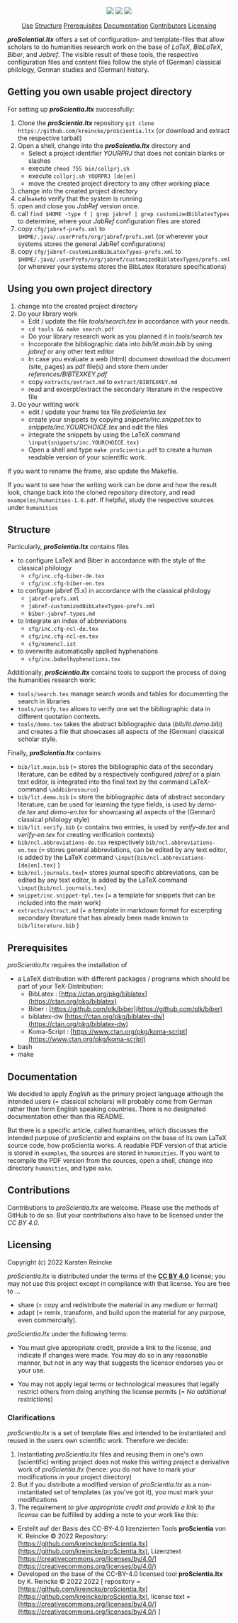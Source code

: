 <!--
% This file is part of proScientia.ltx
% (c) 2022 Karsten Reincke (https://github.com/kreincke/proScientia.ltx)
% It is distributed under the terms of the creative commons license
% CC-BY-4.0 (= https://creativecommons.org/licenses/by/4.0/)
-->

<p align="center">
    <a href="https://github.com/kreincke/proScientia.ltx/commits/" title="Last Commit"><img src="https://img.shields.io/github/last-commit/kreincke/proScientia.ltx?style=flat"></a>
    <a href="https://github.com/kreincke/proScientia.ltx/issues" title="Open Issues"><img src="https://img.shields.io/github/issues/kreincke/proScientia.ltx?style=flat"></a>
    <a href="https://github.com/kreincke/proScientia.ltx/blob/master/LICENSE" title="License"><img src="https://img.shields.io/badge/License-CC_BY_4.0-blue.svg?style=flat"></a>
</p>

<p align="center">
  <a href="#use">Use</a>  
  <a href="#structure">Structure</a>  
  <a href="#prerequisites">Prerequisites</a>  
  <a href="#documentation">Documentation</a>  
  <a href="#contributions">Contributors</a>  
  <a href="#licensing">Licensing</a>
</p>

***proScientiai.ltx*** offers a set of configuration- and template-files that allow scholars to do humanities research work on the base of *LaTeX*, *BibLaTeX*, *Biber*, and *Jabref*. The visible result of these tools, the respective configuration files and content files follow the style of (German) classical philology, German studies and (German) history.

## Getting you own usable project directory

For setting up ***proScientia.ltx*** successfully:

1. Clone the ***proScientia.ltx*** repository `git clone https://github.com/kreincke/proScientia.ltx` (or download and extract the respective tarball)
2. Open a shell, change into the ***proScientia.ltx*** directory and
   * Select a project identifier *YOURPRJ* that does not contain blanks or slashes
   * execute `chmod 755 bin/collprj.sh`
   * execute `collprj.sh YOURPRJ [de|en]`
   * move the created project directory to any other working place
3. change into the created project directory
4. call`make`to verify that the system is running
5. open and close you *JabRef* version once.
6. call `find $HOME -type f | grep jabref | grep customizedBiblatexTypes` to determine, where your *JabRef* configuration files are stored
7. copy `cfg/jabref-prefs.xml` to `$HOME/.java/.userPrefs/org/jabref/prefs.xml` (or wherever your systems stores the general JabRef configurations)
8. copy `cfg/jabref-customizedBibLatexTypes-prefs.xml` to `$HOME/.java/.userPrefs/org/jabref/customizedBiblatexTypes/prefs.xml` (or wherever your systems stores the BibLatex literature specifications)


## Using you own project directory

1. change into the created project directory
2. Do your library work
   * Edit / update the file *tools/search.tex* in accordance with your needs.
   * `cd tools && make search.pdf`
   * Do your library research work as you planned it in *tools/search.tex*
   * Incorporate the bibliographic data into *bib/lit.main.bib* by using *jabref* or any other text editor
   * In case you evaluate a web (html) document download the document (site, pages) as pdf file(s) and store them under *references/BIBTEXKEY.pdf*
   * copy `extracts/extract.md` to `extract/BIBTEXKEY.md`
   * read and excerpt/extract the secondary literature in the respective file
3. Do your writing work
   * edit / update your frame tex file *proScientia.tex*
   * create your snippets by copying *snippets/inc.snippet.tex* to *snippets/inc.YOURCHOICE.tex* and edit the files
   * integrate the snippets by using the LaTeX command `\input{snippets/inc.YOURCHOICE.tex}`
   * Open a shell and type `make proScientia.pdf` to create a human readable version of your scientific work.

If you want to rename the frame, also update the Makefile.

If you want to see how the writing work can be done and how the result look,  change back into the cloned repository directory, and read `exampeles/humanities-1.0.pdf`. If helpful, study the respective sources under `humanities`

## Structure

Particularly, ***proScientia.ltx*** contains files
* to configure LaTeX and Biber in accordance with the style of the classical philology
  - `cfg/inc.cfg-biber-de.tex`
  - `cfg/inc.cfg-biber-en.tex`
* to configure jabref (5.x) in accordance with the classical philology
  - `jabref-prefs.xml`
  - `jabref-customizedBibLatexTypes-prefs.xml`
  - `biber-jabref-types.md`
* to integrate an index of abbreviations
  - `cfg/inc.cfg-ncl-de.tex`
  - `cfg/inc.cfg-ncl-en.tex`
  - `cfg/nomencl.ist`
* to overwrite automatically applied hyphenations
  - `cfg/inc.babelhyphenations.tex`

Additionally, ***proScientia.ltx*** contains tools to support the process of doing the humanities research work:
* `tools/search.tex` manage search words and tables for documenting the search in libraries
* `tools/verify.tex` allows to verify one set the bibliographic data in different quotation contexts.
* `tools/demo.tex` takes the abstract bibliographic data (*bib/lit.demo.bib*) and creates a file that showcases all aspects of the (German) classical scholar style.

Finally, ***proScientia.ltx*** contains
* `bib/lit.main.bib` (= stores the bibliographic data of the secondary literature, can be edited by a respectively configured *jabref* or a plain text editor, is integrated into the final text by the command LaTeX-command `\addbibresource`)
* `bib/lit.demo.bib` (= store the bibliographic data of abstract secondary literature, can be used for learning the type fields, is used by *demo-de.tex* and  *demo-en.tex* for showcasing all aspects of the (German) classical philology style)
* `bib/lit.verify.bib` (= contains two entries, is used by *verify-de.tex* and  *verify-en.tex* for creating verification contexts)
* `bib/ncl.abbreviations-de.tex` respectively `bib/ncl.abbreviations-en.tex` (= stores general abbreviations, can be edited by any text editor, is added by the LaTeX command `\input{bib/ncl.abbreviations-[de|en].tex}`
)
* `bib/ncl.journals.tex`(= stores journal specific abbreviations, can be edited by any text editor, is added by the LaTeX command `\input{bib/ncl.journals.tex}`
* `snippet/inc.snippet-tpl.tex` (= a template for snippets that can be included into the main work)
* `extracts/extract.md` (= a template in markdown format for excerpting secondary literature that has already been made known to `bib/literature.bib`   )

## Prerequisites

*proScientia.ltx* requires the installation of

* a LaTeX distribution with different packages / programs which should be part of your TeX-Distribution:
  * BibLatex : [https://ctan.org/pkg/biblatex](https://ctan.org/pkg/biblatex)
  * Biber : [https://github.com/plk/biber](https://github.com/plk/biber)
  * biblatex-dw [https://ctan.org/pkg/biblatex-dw](https://ctan.org/pkg/biblatex-dw)
  * Koma-Script : [https://www.ctan.org/pkg/koma-script](https://www.ctan.org/pkg/koma-script)
* bash
* make

## Documentation

We decided to apply _English_ as the primary project language although the intended users (= classical scholars) will probably come from German rather than form English speaking countries. There is no designated documentation other than this README.

But there is a specific article, called humanities, which discusses the intended purpose of *proScientia* and explains on the base of its own LaTeX source code, how proScientia works. A readable PDF version of that article is stored in `examples`, the sources are stored in `humanities`. If you want to recompile the PDF version from the sources, open a shell, change into directory `humanities`, and type `make`.

## Contributions

Contributions to *proScientia.ltx* are welcome. Please use the methods of GitHub to do so. But your contributions also have to be licensed under the *CC BY 4.0*.

## Licensing

Copyright (c) 2022 Karsten Reincke

*proScientia.ltx* is distributed under the terms of the [**CC BY 4.0**](https://creativecommons.org/licenses/by/4.0/) license; you may not use this project except in compliance with that license. You are free to ...

* share (= copy and redistribute the material in any medium or format)
* adapt (= remix, transform, and build upon the material
    for any purpose, even commercially).

*proScientia.ltx* under the following terms:

* You must give appropriate credit, provide a link to the license, and indicate if changes were made. You may do so in any reasonable manner, but not in any way that suggests the licensor endorses you or your use.

* You may not apply legal terms or technological measures that legally restrict others from doing anything the license permits (= *No additional restrictions*)

### Clarifications

*proScientia.ltx* is a set of template files and intended to be instantiated and reused in the users own scientific work. Therefore we decide:

1. Instantiating *proScientia.ltx* files and reusing them in one's own (scientific) writing project does not make this writing project a derivative work of *proScientia.ltx* (hence: you do not have to mark your modifications in your project directory)  
2. But if you distribute a modified version of *proScientia.ltx* as a non-instantiated set of templates (as you've got it), you must mark your modifications  
3. The requirement *to give appropriate credit and provide a link to the license* can be fulfilled by adding a note to your work like this:
  * Erstellt  auf der Basis des CC-BY-4.0 lizenzierten Tools **proScientia** von K. Reincke © 2022 Repository: [https://github.com/kreincke/proScientia.ltx](https://github.com/kreincke/proScientia.ltx),
Lizenztext [https://creativecommons.org/licenses/by/4.0/](https://creativecommons.org/licenses/by/4.0/)
  * Developed on the base of the CC-BY-4.0 licensed tool **proScientia.ltx** by K. Reincke  © 2022 2022 [
repository = [https://github.com/kreincke/proScientia.ltx](https://github.com/kreincke/proScientia.ltx),
license text = [https://creativecommons.org/licenses/by/4.0/](https://creativecommons.org/licenses/by/4.0/) ]
